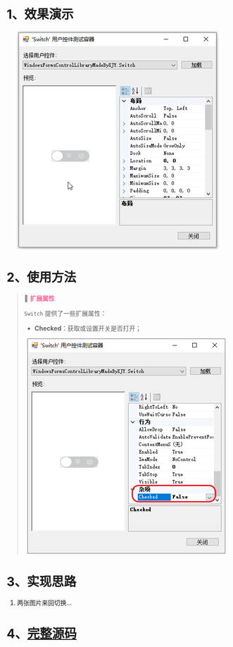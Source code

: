 # 1、效果演示

<div align="center"><img src="./images/1-Demonstration.gif" alt="效果演示"></div>

# 2、使用方法

> 📌 <font color="#FF6699">**扩展属性**</font>
>
> `Switch` 提供了一些扩展属性：
> * **Checked**：获取或设置开关是否打开；
>
> <div align="center"><img src="./images/2-ExtensionProperties.png" alt="扩展属性"></div>

# 3、实现思路

1. 两张图片来回切换...

# 4、[完整源码](Switch.cs)